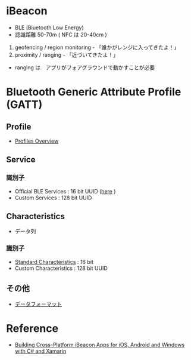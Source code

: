 # iBeacon

- BLE (Bluetooth Low Energy)
- 認識距離 50-70m ( NFC は 20-40cm )

1. geofencing / region monitoring - 「誰かがレンジに入ってきたよ！」
2. proximity / ranging - 「近づいてきたよ！」

- ranging は　アプリがフォアグラウンドで動かすことが必要


# Bluetooth Generic Attribute Profile (GATT)


## Profile

- [Profiles Overview](https://developer.bluetooth.org/TechnologyOverview/Pages/Profiles.aspx#GATT)

## Service


### 識別子

- Official BLE Services : 16 bit UUID ([here](https://developer.bluetooth.org/gatt/services/Pages/ServicesHome.aspx) )
- Custom Services : 128 bit UUID


## Characteristics

- データ列

### 識別子

- [Standard Characteristics](https://developer.bluetooth.org/gatt/characteristics/Pages/CharacteristicsHome.aspx) : 16 bit
- Custom Characteristics : 128 bit UUID



## その他

- [データフォーマット](https://developer.bluetooth.org/gatt/Pages/FormatTypes.aspx)




# Reference

- [Building Cross-Platform iBeacon Apps for iOS, Android and Windows with C# and Xamarin](http://vincenth.net/blog/archive/2014/04/24/building-cross-platform-ibeacon-apps-for-ios-android-and-windows-with-c-and-xamarin.aspx)